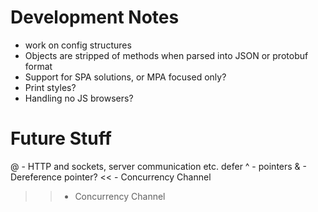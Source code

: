 # Development Notes
- work on config structures
- Objects are stripped of methods when parsed into JSON or protobuf format
- Support for SPA solutions, or MPA focused only?
- Print styles?
- Handling no JS browsers?

# Future Stuff
@ - HTTP and sockets, server communication etc. 
defer
^ - pointers
& - Dereference pointer?
<< - Concurrency Channel
>> - Concurrency Channel